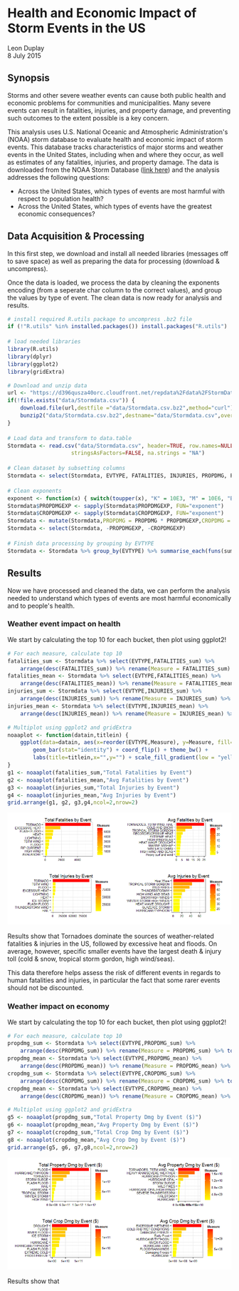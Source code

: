 # Health and Economic Impact of Storm Events in the US
Leon Duplay  
8 July 2015  

## Synopsis

Storms and other severe weather events can cause both public health and economic problems for communities and municipalities. Many severe events can result in fatalities, injuries, and property damage, and preventing such outcomes to the extent possible is a key concern.

This analysis uses U.S. National Oceanic and Atmospheric Administration's (NOAA) storm database to evaluate health and economic impact of storm events. This database tracks characteristics of major storms and weather events in the United States, including when and where they occur, as well as estimates of any fatalities, injuries, and property damage. The data is downloaded from the NOAA Storm Database ([link here](https://d396qusza40orc.cloudfront.net/repdata%2Fdata%2FStormData.csv.bz2)) and the analysis addresses the following questions:

* Across the United States, which types of events are most harmful with respect to population health?
* Across the United States, which types of events have the greatest economic consequences?

## Data Acquisition & Processing

In this first step, we download and install all needed libraries (messages off to save space) as well as preparing the data for processing (download & uncompress).

Once the data is loaded, we process the data by cleaning the exponents encoding (from a seperate char column to the correct values), and group the values by type of event. The clean data is now ready for analysis and results.


```r
# install required R.utils package to uncompress .bz2 file
if (!"R.utils" %in% installed.packages()) install.packages("R.utils")

# load needed libraries
library(R.utils)
library(dplyr)
library(ggplot2)
library(gridExtra)
```


```r
# Download and unzip data
url <- "https://d396qusza40orc.cloudfront.net/repdata%2Fdata%2FStormData.csv.bz2"
if(!file.exists("data/Stormdata.csv")) {
    download.file(url,destfile ="data/Stormdata.csv.bz2",method="curl")
    bunzip2("data/Stormdata.csv.bz2",destname="data/Stormdata.csv",overwrite=TRUE)
}

# Load data and transform to data.table
Stormdata <- read.csv("data/Stormdata.csv", header=TRUE, row.names=NULL, 
                    stringsAsFactors=FALSE, na.strings = "NA")

# Clean dataset by subsetting columns
Stormdata <- select(Stormdata, EVTYPE, FATALITIES, INJURIES, PROPDMG, PROPDMGEXP, CROPDMG, CROPDMGEXP)

# Clean exponents
exponent <- function(x) { switch(toupper(x), "K" = 10E3, "M" = 10E6, "B" = 10E9 , 1)}
Stormdata$PROPDMGEXP <- sapply(Stormdata$PROPDMGEXP, FUN="exponent")
Stormdata$CROPDMGEXP <- sapply(Stormdata$CROPDMGEXP, FUN="exponent")
Stormdata <- mutate(Stormdata,PROPDMG = PROPDMG * PROPDMGEXP,CROPDMG = CROPDMG * CROPDMGEXP)
Stormdata <- select(Stormdata, -PROPDMGEXP, -CROPDMGEXP)

# Finish data processing by grouping by EVTYPE
Stormdata <- Stormdata %>% group_by(EVTYPE) %>% summarise_each(funs(sum,mean))
```

## Results

Now we have processed and cleaned the data, we can perform the analysis needed to understand which types of events are most harmful economically and to people's health.

### Weather event impact on health

We start by calculating the top 10 for each bucket, then plot using ggplot2!


```r
# For each measure, calculate top 10
fatalities_sum <- Stormdata %>% select(EVTYPE,FATALITIES_sum) %>% 
    arrange(desc(FATALITIES_sum)) %>% rename(Measure = FATALITIES_sum) %>%top_n(10,Measure)
fatalities_mean <- Stormdata %>% select(EVTYPE,FATALITIES_mean) %>% 
    arrange(desc(FATALITIES_mean)) %>% rename(Measure = FATALITIES_mean) %>% top_n(10,Measure)
injuries_sum <- Stormdata %>% select(EVTYPE,INJURIES_sum) %>% 
    arrange(desc(INJURIES_sum)) %>% rename(Measure = INJURIES_sum) %>% top_n(10,Measure)
injuries_mean <- Stormdata %>% select(EVTYPE,INJURIES_mean) %>%
    arrange(desc(INJURIES_mean)) %>% rename(Measure = INJURIES_mean) %>% top_n(10,Measure)
```


```r
# Multiplot using ggplot2 and gridExtra
noaaplot <- function(datain,titlein) {
    ggplot(data=datain, aes(x=reorder(EVTYPE,Measure), y=Measure, fill=Measure)) +
        geom_bar(stat="identity") + coord_flip() + theme_bw() +
        labs(title=titlein,x="",y="") + scale_fill_gradient(low = "yellow", high = "red")
}
g1 <- noaaplot(fatalities_sum,"Total Fatalities by Event")
g2 <- noaaplot(fatalities_mean,"Avg Fatalities by Event")
g3 <- noaaplot(injuries_sum,"Total Injuries by Event")
g4 <- noaaplot(injuries_mean,"Avg Injuries by Event")
grid.arrange(g1, g2, g3,g4,ncol=2,nrow=2)
```

![](NOAAEvents_files/figure-html/healthplot-1.png) 

Results show that Tornadoes dominate the sources of weather-related fatalities & injuries in the US, followed by excessive heat and floods. On average, however, specific smaller events have the largest death & injury toll (cold & snow, tropical storm gordon, high wind/seas). 

This data therefore helps assess the risk of different events in regards to human fatalities and injuries, in particular the fact that some rarer events should not be discounted.

### Weather impact on economy

We start by calculating the top 10 for each bucket, then plot using ggplot2!


```r
# For each measure, calculate top 10
propdmg_sum <- Stormdata %>% select(EVTYPE,PROPDMG_sum) %>% 
    arrange(desc(PROPDMG_sum)) %>% rename(Measure = PROPDMG_sum) %>% top_n(10,Measure)
propdmg_mean <- Stormdata %>% select(EVTYPE,PROPDMG_mean) %>% 
    arrange(desc(PROPDMG_mean)) %>% rename(Measure = PROPDMG_mean) %>% top_n(10,Measure)
cropdmg_sum <- Stormdata %>% select(EVTYPE,CROPDMG_sum) %>% 
    arrange(desc(CROPDMG_sum)) %>% rename(Measure = CROPDMG_sum) %>% top_n(10,Measure)
cropdmg_mean <- Stormdata %>% select(EVTYPE,CROPDMG_mean) %>%
    arrange(desc(CROPDMG_mean)) %>% rename(Measure = CROPDMG_mean) %>% top_n(10,Measure)
```


```r
# Multiplot using ggplot2 and gridExtra
g5 <- noaaplot(propdmg_sum,"Total Property Dmg by Event ($)")
g6 <- noaaplot(propdmg_mean,"Avg Property Dmg by Event ($)")
g7 <- noaaplot(cropdmg_sum,"Total Crop Dmg by Event ($)")
g8 <- noaaplot(cropdmg_mean,"Avg Crop Dmg by Event ($)")
grid.arrange(g5, g6, g7,g8,ncol=2,nrow=2)
```

![](NOAAEvents_files/figure-html/ecoplot-1.png) 

Results show that 
